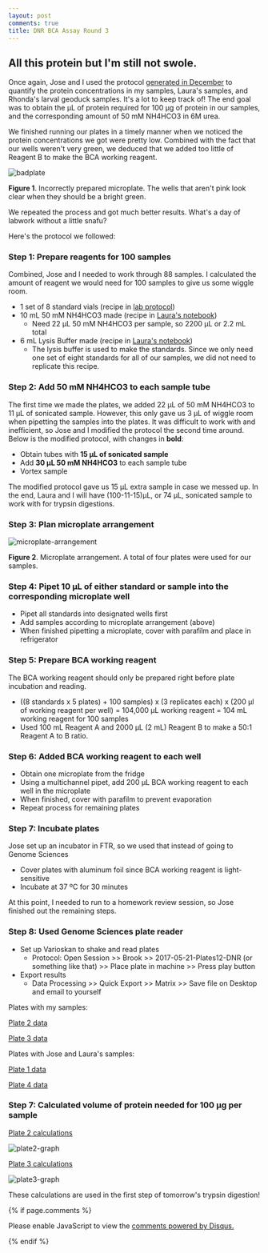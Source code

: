 ```yaml
---
layout: post
comments: true
title: DNR BCA Assay Round 3
---
```


## All this protein but I'm still not swole.

Once again, Jose and I used the protocol [generated in December](https://yaaminiv.github.io/BCA-Assay-Trial-1/) to quantify the protein concentrations in my samples, Laura's samples, and Rhonda's larval geoduck samples. It's a lot to keep track of! The end goal was to obtain the µL of protein required for 100 µg of protein in our samples, and the corresponding amount of 50 mM NH4HCO3 in 6M urea.

We finished running our plates in a timely manner when we noticed the protein concentrations we got were pretty low. Combined with the fact that our wells weren't very green, we deduced that we added too little of Reagent B to make the BCA working reagent. 

![badplate](https://cloud.githubusercontent.com/assets/22335838/26664970/f8df4a90-464a-11e7-9ae8-f8916a539c85.jpg)

**Figure 1**. Incorrectly prepared microplate. The wells that aren't pink look clear when they should be a bright green.

We repeated the process and got much better results. What's a day of labwork without a little snafu?

Here's the protocol we followed:

### Step 1: Prepare reagents for 100 samples

Combined, Jose and I needed to work through 88 samples. I calculated the amount of reagent we would need for 100 samples to give us some wiggle room.

- 1 set of 8 standard vials (recipe in [lab protocol](https://github.com/RobertsLab/resources/blob/master/protocols/ProteinprepforMSMS.md))
- 10 mL 50 mM NH4HCO3 made (recipe in [Laura's notebook](https://laurahspencer.github.io/LabNotebook/Proteo-Lab-Day-3/))
  - Need 22 µL 50 mM NH4HCO3 per sample, so 2200 µL or 2.2 mL total
- 6 mL Lysis Buffer made (recipe in [Laura's notebook](https://laurahspencer.github.io/LabNotebook/Proteo-Lab-Day-3/))
  - The lysis buffer is used to make the standards. Since we only need one set of eight standards for all of our samples, we did not need to replicate this recipe.

### Step 2: Add 50 mM NH4HCO3 to each sample tube

The first time we made the plates, we added 22 µL of 50 mM NH4HCO3 to 11 µL of sonicated sample. However, this only gave us 3 µL of wiggle room when pipetting the samples into the plates. It was difficult to work with and inefficient, so Jose and I modified the protocol the second time around. Below is the modified protocol, with changes in **bold**:

- Obtain tubes with **15 µL of sonicated sample**
- Add **30 µL 50 mM NH4HCO3** to each sample tube
- Vortex sample

The modified protocol gave us 15 µL extra sample in case we messed up. In the end, Laura and I will have (100-11-15)µL, or 74 µL, sonicated sample to work with for trypsin digestions.

### Step 3: Plan microplate arrangement

![microplate-arrangement](https://cloud.githubusercontent.com/assets/22335838/26664972/fcd6074c-464a-11e7-8064-9af2a152ec16.JPG)

**Figure 2**. Microplate arrangement. A total of four plates were used for our samples.

### Step 4: Pipet 10 µL of either standard or sample into the corresponding microplate well

- Pipet all standards into designated wells first
- Add samples according to microplate arrangement (above)
- When finished pipetting a microplate, cover with parafilm and place in refrigerator

### Step 5: Prepare BCA working reagent

The BCA working reagent should only be prepared right before plate incubation and reading.

- ((8 standards x 5 plates) + 100 samples) x (3 replicates each) x (200 µl of working reagent per well) = 104,000 µL working reagent = 104 mL working reagent for 100 samples
- Used 100 mL Reagent A and 2000 µL (2 mL) Reagent B to make a 50:1 Reagent A to B ratio.

### Step 6: Added BCA working reagent to each well

- Obtain one microplate from the fridge
- Using a multichannel pipet, add 200 µL BCA working reagent to each well in the microplate
- When finished, cover with parafilm to prevent evaporation
- Repeat process for remaining plates

### Step 7: Incubate plates

Jose set up an incubator in FTR, so we used that instead of going to Genome Sciences

- Cover plates with aluminum foil since BCA working reagent is light-sensitive
- Incubate at 37 ºC for 30 minutes

At this point, I needed to run to a homework review session, so Jose finished out the remaining steps.

### Step 8: Used Genome Sciences plate reader

- Set up Varioskan to shake and read plates
  - Protocol: Open Session >> Brook >> 2017-05-21-Plates12-DNR (or something like that) >> Place plate in machine >> Press play button
- Export results
  - Data Processing >> Quick Export >> Matrix >> Save file on Desktop and email to yourself

Plates with my samples:

[Plate 2 data](https://github.com/RobertsLab/project-oyster-oa/blob/master/analyses/DNR_BCA_Analysis/Plate2-20170531.txt)

[Plate 3 data](https://github.com/RobertsLab/project-oyster-oa/blob/master/analyses/DNR_BCA_Analysis/Plate3-20170531.txt)

Plates with Jose and Laura's samples:

[Plate 1 data](https://github.com/RobertsLab/project-oyster-oa/blob/master/analyses/DNR_BCA_Analysis/Jose310517_plate1.txt)

[Plate 4 data](https://github.com/RobertsLab/project-oyster-oa/blob/master/analyses/DNR_BCA_Analysis/Jose310517_plate4.txt)

### Step 7: Calculated volume of protein needed for 100 µg per sample

[Plate 2 calculations](https://github.com/RobertsLab/project-oyster-oa/blob/master/analyses/DNR_BCA_Analysis/2017-5-31_Plate_2_BCA_analyses.xlsx)

![plate2-graph](https://cloud.githubusercontent.com/assets/22335838/26664934/8fca9258-464a-11e7-85b9-52c2c4700329.png)

[Plate 3 calculations](https://github.com/RobertsLab/project-oyster-oa/blob/master/analyses/DNR_BCA_Analysis/2017-5-31_Plate_3_BCA_analyses.xlsx)

![plate3-graph](https://cloud.githubusercontent.com/assets/22335838/26665327/afff0f10-464d-11e7-8f9d-b913a1520504.png)

These calculations are used in the first step of tomorrow's trypsin digestion!

{% if page.comments %}

<div id="disqus_thread"></div>
<script>

/**
*  RECOMMENDED CONFIGURATION VARIABLES: EDIT AND UNCOMMENT THE SECTION BELOW TO INSERT DYNAMIC VALUES FROM YOUR PLATFORM OR CMS.
*  LEARN WHY DEFINING THESE VARIABLES IS IMPORTANT: https://disqus.com/admin/universalcode/#configuration-variables*/
/*
var disqus_config = function () {
this.page.url = PAGE_URL;  // Replace PAGE_URL with your page's canonical URL variable
this.page.identifier = PAGE_IDENTIFIER; // Replace PAGE_IDENTIFIER with your page's unique identifier variable
};
*/
(function() { // DON'T EDIT BELOW THIS LINE
var d = document, s = d.createElement('script');
s.src = 'https://the-responsible-grad-student.disqus.com/embed.js';
s.setAttribute('data-timestamp', +new Date());
(d.head || d.body).appendChild(s);
})();
</script>
<noscript>Please enable JavaScript to view the <a href="https://disqus.com/?ref_noscript">comments powered by Disqus.</a></noscript>

{% endif %}

<script id="dsq-count-scr" src="//the-responsible-grad-student.disqus.com/count.js" async></script>

